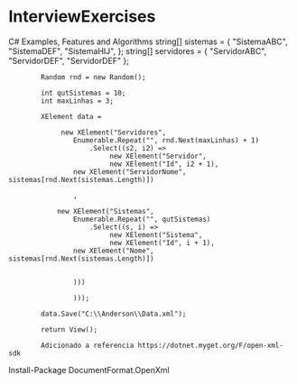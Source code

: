 # InterviewExercises
C# Examples, Features and Algorithms
 string[] sistemas = { "SistemaABC", "SistemaDEF", "SistemaHIJ", };
            string[] servidores = { "ServidorABC", "ServidorDEF", "ServidorDEF" };

            Random rnd = new Random();

            int qutSistemas = 10;
            int maxLinhas = 3;

            XElement data =

                 new XElement("Servidores",
                    Enumerable.Repeat("", rnd.Next(maxLinhas) + 1)
                        .Select((s2, i2) =>
                             new XElement("Servidor",
                             new XElement("Id", i2 + 1),
                    new XElement("ServidorNome", sistemas[rnd.Next(sistemas.Length)])

                    ,

                new XElement("Sistemas",
                    Enumerable.Repeat("", qutSistemas)
                        .Select((s, i) =>
                             new XElement("Sistema",
                             new XElement("Id", i + 1),
                    new XElement("Nome", sistemas[rnd.Next(sistemas.Length)])


                    )))

                    )));

            data.Save("C:\\Anderson\\Data.xml");

            return View();
            
            Adicionado a referencia https://dotnet.myget.org/F/open-xml-sdk

Install-Package DocumentFormat.OpenXml
